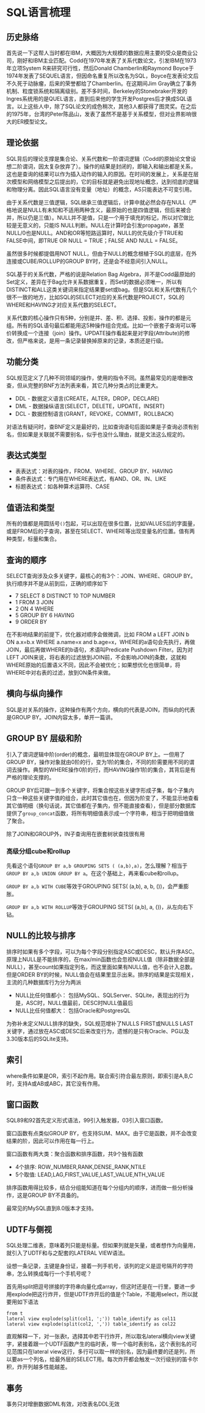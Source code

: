 # SQL语言梳理

## 历史脉络

首先说一下这帮人当时都在IBM，大概因为大规模的数据应用主要的受众是商业公司，刚好和IBM主业匹配。Codd在1970年发表了关系代数论文，引发IBM在1973年立项System R来研究可行性，然后Donald Chamberlin和Raymond Boyce于1974年发表了SEQUEL语言，但因命名重复所以改名为SQL，Boyce在发表论文后不久死于动脉瘤，后来的荣誉都给了Chamberlin。在这期间Jim Gray确立了事务机制、粒度锁系统和隔离级别。差不多时间，Berkeley的Stonebraker开发的Ingres系统用的是QUEL语言，直到后来他的学生开发Postgres后才换成SQL语言。以上这些人中，除了SQL论文的成色稍次，其他3人都获得了图灵奖。在之后的1975年，台湾的Peter陈品山，发表了虽然不是基于关系模型，但对业界影响很大的ER模型论文。

## 理论依据

SQL背后的理论支撑是集合论、关系代数和一阶谓词逻辑（Codd的原始论文曾设想二阶谓词，因太复杂放弃了）。操作的结果是封闭的，即输入和输出都是关系，这也是查询的结果可以作为插入动作的输入的原因。在时间的发展上，关系是在层次模型和网络模型之后提出的，它的目标就是避免出现地址概念，达到彻底的逻辑和物理分离。因此SQL语言没有变量（地址）的概念，AS只能表达不可变引用。

由于关系代数是三值逻辑，SQL继承三值逻辑后，计算中就必然会存在NULL（严格地说是NULL有未知和不适用两种含义，最原始的也是四值逻辑，但后来被合并，所以仍是三值）。NULL并不是值，只是一个用于填充的标记，所以对它做比较是无意义的，只能IS NULL判断。NULL在计算时会引发propagate，甚至NULL/0也是NULL。AND和OR等短路运算时，NULL的优先级介于TRUE和FALSE中间，即TRUE OR NULL = TRUE；FALSE AND NULL = FALSE。

虽然很多时候都提倡用NOT NULL，但由于NULL的概念根植于SQL的底层，在外连接或CUBE/ROLLUP的GROUP BY时，还是会不经意间引入NULL。

SQL基于的关系代数，严格的说是Relation Bag Algebra，并不是Codd最原始的Set定义，差异在于Bag允许关系数据重复，而Set的数据必须唯一，所以有DISTINCT和ALL这类关键词来指定结果要set或bag。但是SQL和关系代数有几个很不一致的地方，比如SQL的SELECT对应的关系代数是PROJECT，SQL的WHERE和HAVING才对应关系代数的SELECT。

关系代数的核心操作只有5种，分别是并、差、积、选择、投影，操作的都是元组。所有的SQL语句最后都能用这5种操作组合完成。比如一个嵌套子查询可以等价转换成一个连接（join）操作。UPDATE操作看起来是对字段(Attribute)的修改，但严格来说，是用一条记录替换掉原来的记录，本质还是行级。

## 功能分类

SQL规范定义了几种不同领域的操作，使用的指令不同。虽然最常见的是增删改查，但从完整的BNF方法列表来看，其它几种分类占的比重更大。

* DDL - 数据定义语言(CREATE，ALTER，DROP，DECLARE)
* DML - 数据操纵语言(SELECT，DELETE，UPDATE，INSERT)
* DCL - 数据控制语言(GRANT，REVOKE，COMMIT，ROLLBACK)

对语法有疑问时，查BNF定义是最好的，比如查询语句后面如果是子查询必须有别名，但如果是关联就不需要别名，似乎也没什么理由，就是文法这么规定的。

## 表达式类型

* 表表达式：对表的操作，FROM、WHERE、GROUP BY、HAVING
* 条件表达式：专门用在WHERE表达式，有AND、OR、IN、LIKE
* 标题表达式：如各种算术运算符、CASE

## 值语法和类型

所有的值都是用圆括号`()`包起，可以出现在很多位置，比如VALUES后的字面量，或是FROM后的子查询，甚至在SELECT、WHERE等出现变量名的位置。值有两种类型，标量和集合。

## 查询的顺序

SELECT查询涉及众多关键字，最核心的有3个：JOIN、WHERE、GROUP BY。执行顺序并不是从前到后，正确的顺序如下

* 7 SELECT 8 DISTINCT 10 TOP NUMBER
* 1 FROM 3 JOIN
* 2 ON 4 WHERE
* 5 GROUP BY 6 HAVING
* 9 ORDER BY

在不影响结果的前提下，优化器对顺序会做微调，比如 FROM a LEFT JOIN b ON a.x=b.x WHERE a.name=x and b.age=x，WHERE的a语句会先执行，再做JOIN，最后再做WHERE的b语句，术语叫Predicate Pushdown Filter。因为对LEFT JOIN来说，将右表的过滤放到JOIN前，不会影响JOIN的条数，这就和WHERE原始的后置语义不同，因此不会被优化；如果想优化也很简单，将WHERE中对右表的过滤，放到ON条件来做。

## 横向与纵向操作

SQL是对关系的操作，这种操作有两个方向，横向的代表是JOIN，而纵向的代表是GROUP BY。JOIN内容太多，单开一篇讲。

## GROUP BY 层级和阶

引入了谓词逻辑中阶(order)的概念，最明显体现在GROUP BY上。一但用了GROUP BY，操作对象就由0阶的行，变为1阶的集合，不同的阶需要用不同的谓词去操作。典型的WHERE操作0阶的行，而HAVING操作1阶的集合，其背后是有严格的理论支撑的。

GROUP BY后可跟一到多个关键字，将集合按这些关键字形成子集，每个子集内只含一种这些关键字值的组合，此时其它值也在，但因为阶变了，不能显示地查看其它值明细（换句话说，其它值都在子集内，但不能直接查看），但是部分数据库提供了`group_concat`函数，将所有明细值表示成一个字符串，相当于把明细值做了聚合。

除了JOIN和GROUP外，IN子查询用在嵌套树状查找很有用

### 高级分组cube和rollup

先看这个语句`GROUP BY a,b GROUPING SETS ( (a,b),a)`，怎么理解？相当于`GROUP BY a,b UNION GROUP BY a`。在这个基础上，再来看cube和rollup。

`GROUP BY a,b WITH CUBE`等效于GROUPING SETS( (a,b), a, b, ())，会严重膨胀。

`GROUP BY a,b WITH ROLLUP`等效于GROUPING SETS( (a,b), a, ())，从左向右下钻。

## NULL的比较与排序

排序时如果有多个字段，可以为每个字段分别指定ASC或DESC，默认升序ASC。原理上NULL是不能排序的，在max/min函数也会忽视NULL值（除非数据全部是NULL），甚至count如果指定列名，而这里面如果有NULL值，也不会计入总数。但是ORDER BY的时候，NULL值会在结果里显示出来。排序的结果是实现相关，主流的几种数据库行为分为两派

* NULL比任何值都小： 包括MySQL、SQLServer、SQLite，表现出的行为是，ASC时，NULL值最前，DESC时NULL值最后
* NULL比任何值都大： 包括Oracle和PostgresQL

为弥补未定义NULL排序的缺失，SQL规范增补了NULLS FIRST或NULLS LAST关键字，通过放在ASC或DESC后来改变行为，遗憾的是只有Oracle、PG以及3.30版本后的SQLite支持。

## 索引

where条件如果是OR，索引不起作用。联合索引符合最左原则，即索引是A,B,C时，支持A或AB或ABC，其它没有作用。

## 窗口函数

SQL89和92首先定义形式语法，99引入触发器，03引入窗口函数。

窗口函数有点类似GROUP BY，也支持SUM、MAX。由于它是函数，并不会改变结果的阶，因此可以作用在每一行上。

窗口函数有两大类：聚合函数和排序函数，共9个独有函数

* 4个排序: ROW_NUMBER,RANK,DENSE_RANK,NTILE
* 5个取值: LEAD,LAG,FIRST_VALUE,LAST_VALUE,NTH_VALUE

排序函数用得比较多，结合分组能知道在每个分组内的顺序，进而做一些分析操作，这是GROUP BY不具备的。

最常见的MySQL直到8.0版本才支持。

## UDTF与侧视

SQL处理二维表，意味着列只能是标量。但如果列就是矢量，或者想作为向量用，就引入了UDTF和与之配套的LATERAL VIEW语法。

设想一条记录，主键是身份证，接着一列手机号，该列的定义是逗号隔开的字符串，怎么转换成每行一个手机号呢？

首先用split把逗号拼接的字符串向量化成array，但这时还是在一行里，要进一步用explode把这行炸开，但是UDTF炸开后的值是个Table，不能用select，所以就要用如下语法

```
from t
lateral view explode(split(col1, ';')) table_identify as col11
lateral view explode(split(col2, ',')) table_identify as col22
```

直观解释一下，对一张表t，选择其中若干行炸开，所以取名lateral横向view关键字，紧接着跟一个UDTF函数产生的临时表，带一个临时表别名，这个表别名的可见范围只在lateral view这行，多行可以取一样的别名，因为最终要的还是列，所以要as一个列名，给最外层的SELECT用。每次炸开都会触发一次行级别的笛卡尔积，炸开列越多性能越差。

## 事务

事务只对增删数据DML有效，对改表名DDL无效
